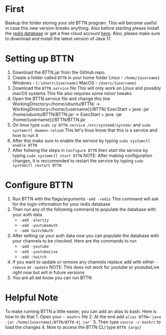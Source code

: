 # First
   Baskup the folder storing your old BTTN program. This will become useful in case this new version breaks anything. Also before starting please install the [redis database](https://redis.io/download) or get a free cloud account [here](https://app.redislabs.com/). Also, please make sure to download and install the latest version of Java 17.

# Setting up BTTN
   1. Download the BTTN.jar from the GitHub repo.
   2. Create a folder called `BTTN` in your home folder
        Linux - `/home/{username}`
        Windows - `C:\Users\{username}`
        MacOS - `/Users/{username}`
   3. Download the `BTTN.service` file
        This will only work on Linux and possibly macOS systems
        This file also requires some minor tweaks
   4. Open the BTTN.service file and change this line
        WorkingDirectory=/home/ubuntu/BTTN/ -> WorkingDirectory=/home/{username}}/BTTN/
        ExecStart = java -jar /home/ubuntu/BTTN/BTTN.jar -> ExecStart = java -jar /home/{username}}/BTTN/BTTN.jar
   5. On linux type `sudo cp BTTN.service /etc/systemd/system/` and `sudo systemctl daemon-reload`
        This let's linux know that this is a service and how to run it
   6. After this make sure to enable the service by typing
        `sudo systemctl enable BTTN`
   7. After follwing the steps in `Configure BTTN` then start the service by typing
        `sudo systemctl start BTTN`
        NOTE: After making configuration changes, it is reccomended to restart the service by typing `sudo systemctl restart BTTN`

# Configure BTTN
   1. Run BTTN with the flags/arguments `-add -redis`
        This command will ask for the login information for your redis database
   2. Then run any of the following command to populate the database with your auth data
        - `-add -alertzy`
        - `-add -youtubeAuth`
        - `-add twitchAuth`
   3. After setting up your auth data now you can populate the database with your channels to be checked. Here are the commands to run
        - `-add -youtube`
        - `-add -youtubeLive`
        - `-add -twitch`
   4. If you want to update or remove any channels replace add with either `-remove` or `-update`
        NOTE: This does not work for youtube or youtubeLive right now but will in future versions
   5. You are all set know you can run BTTN

# Helpful Note
   To make running BTTN a little easier, you can add an alias to bash. Here is how to do that
       1. Open your `~.bashrc` file
       2. At the end add `alias BTTN='java -jar /home/{username}/BTTN/BTTN-4j.jar'`
       3. Then type `source ~/.bashrc` to load the changes
       4. Now to access the BTTN CLI type `BTTN {args}`
